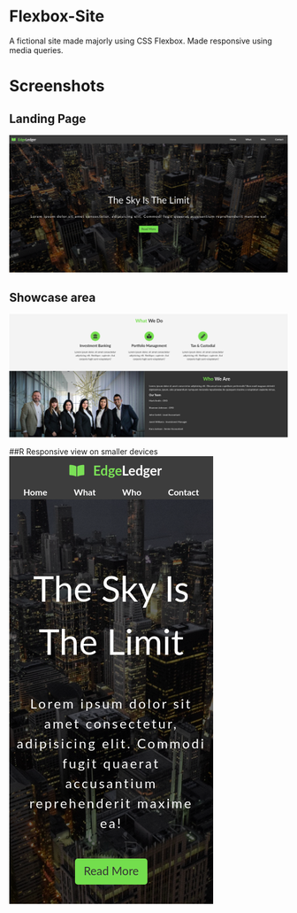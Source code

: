 # Flexbox-Site
A fictional site made majorly using CSS Flexbox. Made responsive using media queries.

# Screenshots 

## Landing Page
<img src="screenshots/landingpageflex.png">

## Showcase area 
<img src="screenshots/showcaseflex.png">

##R Responsive view on smaller devices 
<img src="screenshots/flexmobile.png">

